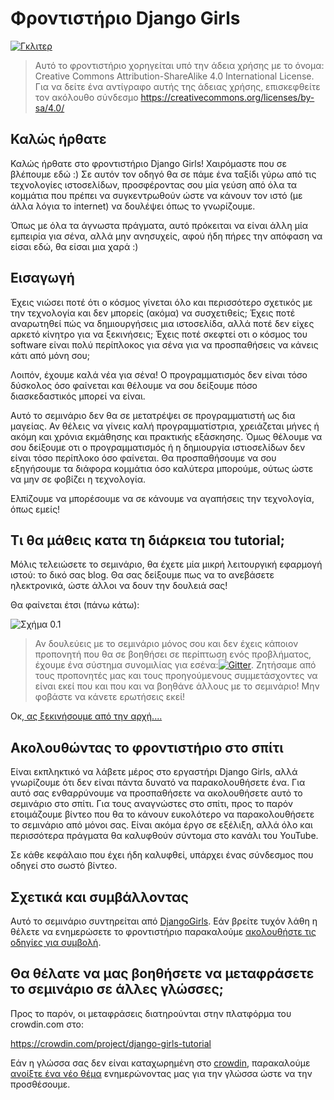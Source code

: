 # Φροντιστήριο Django Girls

[![Γκλιτερ](https://badges.gitter.im/DjangoGirls/tutorial.svg)](https://gitter.im/DjangoGirls/tutorial)

> Αυτό το φροντιστήριο χορηγείται υπό την άδεια χρήσης με το όνομα: Creative Commons Attribution-ShareAlike 4.0 International License. Για να δείτε ένα αντίγραφο αυτής της άδειας χρήσης, επισκεφθείτε τον ακόλουθο σύνδεσμο https://creativecommons.org/licenses/by-sa/4.0/

## Καλώς ήρθατε

Καλώς ήρθατε στο φροντιστήριο Django Girls! Χαιρόμαστε που σε βλέπουμε εδώ :) Σε αυτόν τον οδηγό θα σε πάμε ένα ταξίδι γύρω από τις τεχνολογίες ιστοσελίδων, προσφέροντας σου μία γεύση από όλα τα κομμάτια που πρέπει να συγκεντρωθούν ώστε να κάνουν τον ιστό (με άλλα λόγια το internet) να δουλέψει όπως το γνωρίζουμε.

Όπως με όλα τα άγνωστα πράγματα, αυτό πρόκειται να είναι άλλη μία εμπειρία για σένα, αλλά μην ανησυχείς, αφού ήδη πήρες την απόφαση να είσαι εδώ, θα είσαι μια χαρά :)

## Εισαγωγή

Έχεις νιώσει ποτέ ότι ο κόσμος γίνεται όλο και περισσότερο σχετικός με την τεχνολογία και δεν μπορείς (ακόμα) να συσχετιθείς; Έχεις ποτέ αναρωτηθεί πώς να δημιουργήσεις μια ιστοσελίδα, αλλά ποτέ δεν είχες αρκετό κίνητρο για να ξεκινήσεις; Έχεις ποτέ σκεφτεί οτι ο κόσμος του software είναι πολύ περίπλοκος για σένα για να προσπαθήσεις να κάνεις κάτι από μόνη σου;

Λοιπόν, έχουμε καλά νέα για σένα! Ο προγραμματισμός δεν είναι τόσο δύσκολος όσο φαίνεται και θέλουμε να σου δείξουμε πόσο διασκεδαστικός μπορεί να είναι.

Αυτό το σεμινάριο δεν θα σε μετατρέψει σε προγραμματιστή ως δια μαγείας. Αν θέλεις να γίνεις καλή προγραμματίστρια, χρειάζεται μήνες ή ακόμη και χρόνια εκμάθησης και πρακτικής εξάσκησης. Όμως θέλουμε να σου δείξουμε οτι ο προγραμματισμός ή η δημιουργία ιστιοσελίδων δεν είναι τόσο περίπλοκο όσο φαίνεται. Θα προσπαθήσουμε να σου εξηγήσουμε τα διάφορα κομμάτια όσο καλύτερα μπορούμε, ούτως ώστε να μην σε φοβίζει η τεχνολογία.

Ελπίζουμε να μπορέσουμε να σε κάνουμε να αγαπήσεις την τεχνολογία, όπως εμείς!

## Τι θα μάθεις κατα τη διάρκεια του tutorial;

Μόλις τελειώσετε το σεμινάριο, θα έχετε μία μικρή λειτουργική εφαρμογή ιστού: το δικό σας blog. Θα σας δείξουμε πως να το ανεβάσετε ηλεκτρονικά, ώστε άλλοι να δουν την δουλειά σας!

Θα φαίνεται έτσι (πάνω κάτω):

![Σχήμα 0.1](images/application.png)

> Αν δουλεύεις με το σεμινάριο μόνος σου και δεν έχεις κάποιον προπονητή που θα σε βοηθήσει σε περίπτωση ενός προβλήματος, έχουμε ένα σύστημα συνομιλίας για εσένα:[![Gitter](https://badges.gitter.im/DjangoGirls/tutorial.svg)](https://gitter.im/DjangoGirls/tutorial). Ζητήσαμε από τους προπονητές μας και τους προηγούμενους συμμετάσχοντες να είναι εκεί που και που και να βοηθάνε άλλους με το σεμινάριο! Μην φοβάστε να κάνετε ερωτήσεις εκεί!

Οκ,[ ας ξεκινήσουμε από την αρχή....](./how_the_internet_works/README.md)

## Ακολουθώντας το φροντιστήριο στο σπίτι

Είναι εκπληκτικό να λάβετε μέρος στο εργαστήρι Django Girls, αλλά γνωρίζουμε ότι δεν είναι πάντα δυνατό να παρακολουθήσετε ένα. Για αυτό σας ενθαρρύνουμε να προσπαθήσετε να ακολουθήσετε αυτό το σεμινάριο στο σπίτι. Για τους αναγνώστες στο σπίτι, προς το παρόν ετοιμάζουμε βίντεο που θα το κάνουν ευκολότερο να παρακολουθήσετε το σεμινάριο από μόνοι σας. Είναι ακόμα έργο σε εξέλιξη, αλλά όλο και περισσότερα πράγματα θα καλυφθούν σύντομα στο [ ](https://www.youtube.com/channel/UC0hNd2uW8jTR5K3KBzRuG2A/feed) κανάλι του YouTube.

Σε κάθε κεφάλαιο που έχει ήδη καλυφθεί, υπάρχει ένας σύνδεσμος που οδηγεί στο σωστό βίντεο.

## Σχετικά και συμβάλλοντας

Αυτό το σεμινάριο συντηρείται από [DjangoGirls](https://djangogirls.org/). Εάν βρείτε τυχόν λάθη η θέλετε να ενημερώσετε το φροντιστήριο παρακαλούμε [ ακολουθήστε τις οδηγίες για συμβολή](https://github.com/DjangoGirls/tutorial/blob/master/README.md).

## Θα θέλατε να μας βοηθήσετε να μεταφράσετε το σεμινάριο σε άλλες γλώσσες;

Προς το παρόν, οι μεταφράσεις διατηρούνται στην πλατφόρμα του crowdin.com στο:

https://crowdin.com/project/django-girls-tutorial

Εάν η γλώσσα σας δεν είναι καταχωρημένη στο [crowdin](https://crowdin.com/), παρακαλούμε [ ανοίξτε ένα νέο θέμα](https://github.com/DjangoGirls/tutorial/issues/new) ενημερώνοντας μας για την γλώσσα ώστε να την προσθέσουμε.